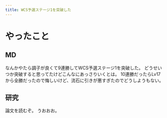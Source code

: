 ```yaml
---
title: WCS予選ステージ1を突破した
---
```


# やったこと

## MD

なんかやたら調子が良くて9連勝してWCS予選ステージ1を突破した。
どうせいつか突破すると思ってたけどこんなにあっさりいくとは。
10連勝だったらLv17から全勝だったので悔しいけど、流石に引きが悪すぎたのでどうしようもない。

## 研究

論文を読むぞ。
うおおお。
